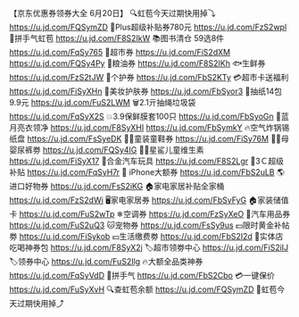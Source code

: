 【京东优惠券领券大全 6月20日】
🔍虹苞今天过期快用掉⤵
https://u.jd.com/FQSymZD
👟Plus超级补贴券780元
https://u.jd.com/FzS2wpl
🧧拼手气虹苞
https://u.jd.com/F8S2IkW
📚图书清仓 59选8件
https://u.jd.com/FqSy765
🛒超市券
https://u.jd.com/FiS2dXM 
https://u.jd.com/FQSy4Py
🍚粮油券
https://u.jd.com/F8S2IKh
🐟生鲜券
https://u.jd.com/FzS2tJW
🧴个护券
https://u.jd.com/FbS2KTy
💳超市卡送福利
https://u.jd.com/FiSyXHn
💄美妆护肤券
https://u.jd.com/FbSyor3
🧻抽纸14包9.9元
https://u.jd.com/FuS2LWM
🗑2.1亓抽绳垃圾袋
https://u.jd.com/FqSyX2S
💥3.9保鲜膜套100只
https://u.jd.com/FbSyoGn
👔蓝月亮衣领净
https://u.jd.com/F8SyXHI
https://u.jd.com/FbSymkY
🔥空气炸锅锡纸盘
https://u.jd.com/FsSyeDK
👶🏻童装童鞋券
https://u.jd.com/FiSy76M
👶🏻母婴尿裤劵
https://u.jd.com/FQSy4IG
👶🏻星鲨儿童维生素
https://u.jd.com/FiSyX17
🚗合金汽车玩具
https://u.jd.com/F8S2Lgr
📱3Ｃ超级补贴
https://u.jd.com/FqSyH7r
 iPhone大额券
https://u.jd.com/FbS2uLB
🌎进口好物券
https://u.jd.com/FsS2iKG
🏠家电家居补贴全家桶
https://u.jd.com/FzS2dWi
🖥家电家居券
https://u.jd.com/FbSyFyG
🏠家装储值卡
https://u.jd.com/FuS2wTp
❄空调券
https://u.jd.com/FzSyXeO
🚗汽车用品券
https://u.jd.com/FuS2uQ3
🐱宠物券
https://u.jd.com/FsSy9us
💵限时黄金补帖劵
https://u.jd.com/FiSykob
💴生活缴费劵
https://u.jd.com/FbS2I2d
🍕实体店吃喝神券包
https://u.jd.com/F8SyX2j
🏷超市领劵中心
https://u.jd.com/FiS2iIJ
🏷领券中心
https://u.jd.com/FuS2Ilg
🔥大额全品类神券 
https://u.jd.com/FqSyVdD
🎰拼手气
https://u.jd.com/FbS2Cbo
💳一键保价
https://u.jd.com/FuSyXvH
🔍查虹苞余额
https://u.jd.com/FQSymZD
📅虹苞今天过期快用掉⤴